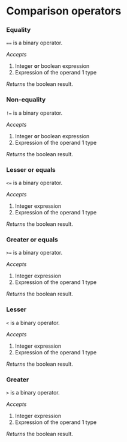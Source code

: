 # Comparison operators

### Equality

`==` is a binary operator.

*Accepts*
1. Integer **or** boolean expression
2. Expression of the operand 1 type

*Returns* the boolean result.

### Non-equality

`!=` is a binary operator.

*Accepts*
1. Integer **or** boolean expression
2. Expression of the operand 1 type

*Returns* the boolean result.

### Lesser or equals

`<=` is a binary operator.

*Accepts*
1. Integer expression
2. Expression of the operand 1 type

*Returns* the boolean result.

### Greater or equals

`>=` is a binary operator.

*Accepts*
1. Integer expression
2. Expression of the operand 1 type

*Returns* the boolean result.

### Lesser

`<` is a binary operator.

*Accepts*
1. Integer expression
2. Expression of the operand 1 type

*Returns* the boolean result.

### Greater

`>` is a binary operator.

*Accepts*
1. Integer expression
2. Expression of the operand 1 type

*Returns* the boolean result.
